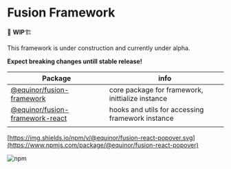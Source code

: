 # Fusion Framework
🚨 **WIP**🏗

This framework is under construction and currently under alpha.

__Expect breaking changes untill stable release!__

|Package|info|
|-|-|
|[@equinor/fusion-framework](/packages/framework) |core package for framework, inittialize instance|
|[@equinor/fusion-framework-react](/packages/react) |hooks and utils for accessing framework instance|
|||


[https://img.shields.io/npm/v/@equinor/fusion-react-popover.svg](https://www.npmjs.com/package/@equinor/fusion-react-popover)

![npm](https://img.shields.io/npm/v/@equinor/fusion-framework-react?color=%230c0&label=%40equinor%2Ffusion-framework-react)


